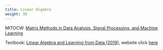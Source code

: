 ```yaml
---
title: Linear Algebra
weight: 30
---
```


MITOCW: [Matrix Methods in Data Analysis, Signal Processing, and Machine Learning](https://ocw.mit.edu/courses/18-065-matrix-methods-in-data-analysis-signal-processing-and-machine-learning-spring-2018/)

Textbook: [Linear Algebra and Learning from Data (2019)](https://www.zotero.org/dafuzhu123/collections/R28S2AQK/items/IQNNZ39I/reader), website click [here](https://math.mit.edu/~gs/learningfromdata/)

